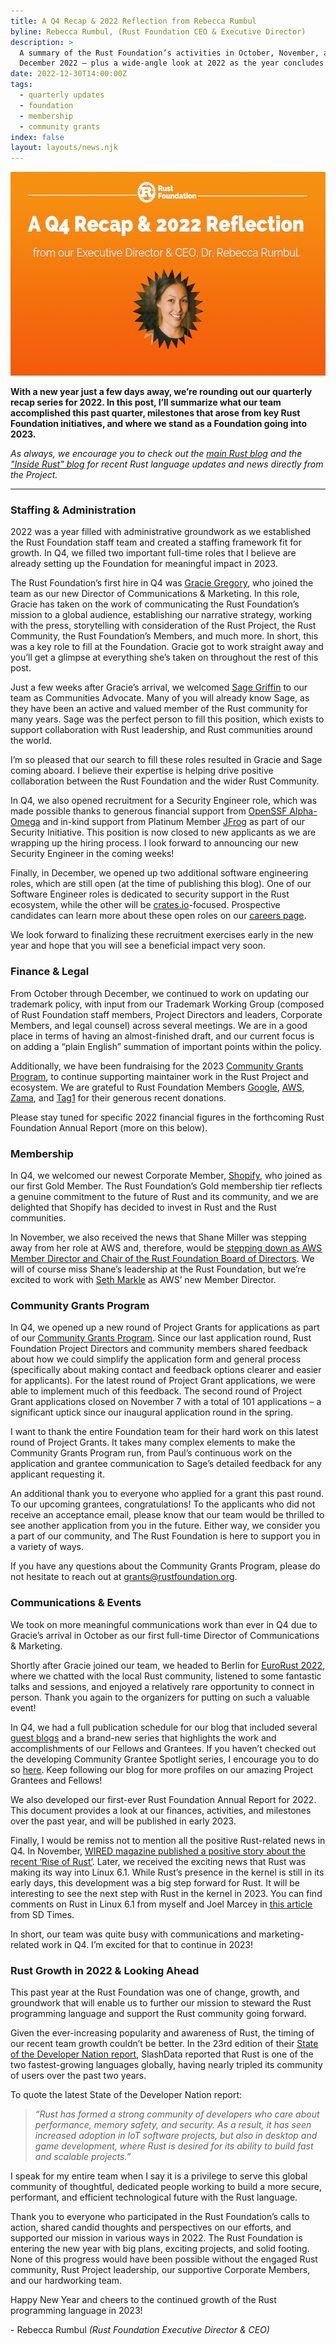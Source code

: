 ```yaml
---
title: A Q4 Recap & 2022 Reflection from Rebecca Rumbul
byline: Rebecca Rumbul, (Rust Foundation CEO & Executive Director)
description: >
  A summary of the Rust Foundation’s activities in October, November, and
  December 2022 – plus a wide-angle look at 2022 as the year concludes. 
date: 2022-12-30T14:00:00Z
tags:
  - quarterly updates
  - foundation
  - membership
  - community grants
index: false
layout: layouts/news.njk
---
```

<img src="/img/news/2022-12-30-q4-recap-and-2022-reflection/rebecca-rumbul-2022-reflection.png" width="580" height="326" alt="Orange gradient background with white rust foundation logo up top (letter &quot;R&quot; inside gear icon) with the following white heading text: &quot;A Q4 Recap &amp; 2022 Reflection”. Underneath is a smaller subheading that reads “from our Executive Director &amp; CEO, Dr. Rebecca Rumbul.” A headshot of Rebecca Rumbul is underneath." title="Dr. Rebecca Rumbul (Rust Foundation Executive Director &amp; CEO)" />

**With a new year just a few days away, we’re rounding out our quarterly recap series for 2022. In this post, I’ll summarize what our team accomplished this past quarter, milestones that arose from key Rust Foundation initiatives, and where we stand as a Foundation going into 2023.&nbsp;**

*As always, we encourage you to check out the <a target="_blank" rel="noopener" href="https://blog.rust-lang.org/">main Rust blog</a> and the <a target="_blank" rel="noopener" href="https://blog.rust-lang.org/inside-rust/index.html">"Inside Rust" blog</a> for recent Rust language updates and news directly from the Project. &nbsp;*

---

### Staffing & Administration&nbsp;

2022 was a year filled with administrative groundwork as we established the Rust Foundation staff team and created a staffing framework fit for growth. In Q4, we filled two important full-time roles that I believe are already setting up the Foundation for meaningful impact in 2023.&nbsp;&nbsp;

The Rust Foundation’s first hire in Q4 was [<u>Gracie Gregory</u>](https://foundation.rust-lang.org/news/2022-10-06-welcome-gracie-gregory-director-of-communications/), who joined the team as our new Director of Communications & Marketing. In this role, Gracie has taken on the work of communicating the Rust Foundation’s mission to a global audience, establishing our narrative strategy, working with the press, storytelling with consideration of the Rust Project, the Rust Community, the Rust Foundation’s Members, and much more. In short, this was a key role to fill at the Foundation. Gracie got to work straight away and you’ll get a glimpse at everything she’s taken on throughout the rest of this post.&nbsp;

Just a few weeks after Gracie’s arrival, we welcomed [<u>Sage Griffin</u>](https://foundation.rust-lang.org/news/welcoming-sage-griffin-rust-foundation-communities-advocate/) to our team as Communities Advocate. Many of you will already know Sage, as they have been an active and valued member of the Rust community for many years. Sage was the perfect person to fill this position, which exists to support collaboration with Rust leadership, and Rust communities around the world.

I’m so pleased that our search to fill these roles resulted in Gracie and Sage coming aboard. I believe their expertise is helping drive positive collaboration between the Rust Foundation and the wider Rust Community.&nbsp;

In Q4, we also opened recruitment for a Security Engineer role, which was made possible thanks to generous financial support from <a target="_blank" rel="noopener" href="https://openssf.org/community/alpha-omega/">OpenSSF Alpha-Omega</a> and in-kind support from Platinum Member <a target="_blank" rel="noopener" href="https://jfrog.com/">JFrog</a> as part of our Security Initiative. This position is now closed to new applicants as we are wrapping up the hiring process. I look forward to announcing our new Security Engineer in the coming weeks\!

Finally, in December, we opened up two additional software engineering roles, which are still open (at the time of publishing this blog). One of our Software Engineer roles is dedicated to security support in the Rust ecosystem, while the other will be <a target="_blank" rel="noopener" href="https://crates.io/">crates.io</a>\-focused. Prospective candidates can learn more about these open roles on our [<u>careers page</u>](https://foundation.rust-lang.org/careers/).

We look forward to finalizing these recruitment exercises early in the new year and hope that you will see a beneficial impact very soon.&nbsp;

### Finance & Legal

From October through December, we continued to work on updating our trademark policy, with input from our Trademark Working Group (composed of Rust Foundation staff members, Project Directors and leaders, Corporate Members, and legal counsel) across several meetings. We are in a good place in terms of having an almost-finished draft, and our current focus is on adding a “plain English” summation of important points within the policy.&nbsp;

Additionally, we have been fundraising for the 2023 [<u>Community Grants Program</u>](https://foundation.rust-lang.org/grants/), to continue supporting maintainer work in the Rust Project and ecosystem. We are grateful to Rust Foundation Members <a target="_blank" rel="noopener" href="https://www.google.com/">Google</a>, <a target="_blank" rel="noopener" href="https://aws.amazon.com/">AWS</a>, <a target="_blank" rel="noopener" href="https://www.zama.ai/">Zama</a>, and <a target="_blank" rel="noopener" href="https://www.tag1consulting.com/">Tag1</a> for their generous recent donations.&nbsp;

Please stay tuned for specific 2022 financial figures in the forthcoming Rust Foundation Annual Report (more on this below).&nbsp;

### Membership

In Q4, we welcomed our newest Corporate Member, [<u>Shopify</u>](https://foundation.rust-lang.org/news/welcoming-shopify-as-our-inaugural-gold-member/), who joined as our first Gold Member. The Rust Foundation’s Gold membership tier reflects a genuine commitment to the future of Rust and its community, and we are delighted that Shopify has decided to invest in Rust and the Rust communities.

In November, we also received the news that Shane Miller was stepping away from her role at AWS and, therefore, would be [<u>stepping down as AWS Member Director and Chair of the Rust Foundation Board of Directors</u>](https://foundation.rust-lang.org/news/board-announcement-farewell-to-shane-miller/). We will of course miss Shane’s leadership at the Rust Foundation, but we’re excited to work with [<u>Seth Markle</u>](https://foundation.rust-lang.org/news/welcoming-seth-markle-to-the-rust-foundation-board/) as AWS’ new Member Director.&nbsp;

### Community Grants Program

In Q4, we opened up a new round of Project Grants for applications as part of our [<u>Community Grants Program</u>](https://foundation.rust-lang.org/grants/). Since our last application round, Rust Foundation Project Directors and community members shared feedback about how we could simplify the application form and general process (specifically about making contact and feedback options clearer and easier for applicants). For the latest round of Project Grant applications, we were able to implement much of this feedback. The second round of Project Grant applications closed on November 7 with a total of 101 applications – a significant uptick since our inaugural application round in the spring.&nbsp;

I want to thank the entire Foundation team for their hard work on this latest round of Project Grants. It takes many complex elements to make the Community Grants Program run, from Paul’s continuous work on the application and grantee communication to Sage’s detailed feedback for any applicant requesting it.&nbsp;

An additional thank you to everyone who applied for a grant this past round. To our upcoming grantees, congratulations\! To the applicants who did not receive an acceptance email, please know that our team would be thrilled to see another application from you in the future. Either way, we consider you a part of our community, and The Rust Foundation is here to support you in a variety of ways.&nbsp;

If you have any questions about the Community Grants Program, please do not hesitate to reach out at [grants@rustfoundation.org](mailto:grants@rustfoundation.org).

### Communications & Events

We took on more meaningful communications work than ever in Q4 due to Gracie’s arrival in October as our first full-time Director of Communications & Marketing.&nbsp;

Shortly after Gracie joined our team, we headed to Berlin for [<u>EuroRust 2022</u>](https://eurorust.eu/), where we chatted with the local Rust community, listened to some fantastic talks and sessions, and enjoyed a relatively rare opportunity to connect in person. Thank you again to the organizers for putting on such a valuable event\!&nbsp;

In Q4, we had a full publication schedule for our blog that included several [<u>guest blogs</u>](https://foundation.rust-lang.org/tags/guest%20blog%20series/) and a brand-new series that highlights the work and accomplishments of our Fellows and Grantees. If you haven’t checked out the developing Community Grantee Spotlight series, I encourage you to do so [<u>here</u>](https://foundation.rust-lang.org/tags/grantee%20spotlight/). Keep following our blog for more profiles on our amazing Project Grantees and Fellows\!

We also developed our first-ever Rust Foundation Annual Report for 2022. This document provides a look at our finances, activities, and milestones over the past year, and will be published in early 2023.&nbsp;

Finally, I would be remiss not to mention all the positive Rust-related news in Q4. In November, [<u>WIRED magazine published a positive story about the recent &lsquo;Rise of Rust&rsquo;</u>](https://www.wired.com/story/rust-secure-programming-language-memory-safe/). Later, we received the exciting news that Rust was making its way into Linux 6.1. While Rust’s presence in the kernel is still in its early days, this development was a big step forward for Rust. It will be interesting to see the next step with Rust in the kernel in 2023. You can find comments on Rust in Linux 6.1 from myself and Joel Marcey in [<u>this article</u>](https://sdtimes.com/software-development/rusts-addition-to-the-linux-kernel-seen-as-enormous-vote-of-confidence-in-the-language/) from SD Times.

In short, our team was quite busy with communications and marketing-related work in Q4. I’m excited for that to continue in 2023\!&nbsp;

### Rust Growth in 2022 & Looking Ahead

This past year at the Rust Foundation was one of change, growth, and groundwork that will enable us to further our mission to steward the Rust programming language and support the Rust community going forward.&nbsp;

Given the ever-increasing popularity and awareness of Rust, the timing of our recent team growth couldn’t be better. In the 23rd edition of their [<u>State of the Developer Nation report</u>](https://slashdata-website-cms.s3.amazonaws.com/sample_reports/dsIe6JlZge_KsHWt.pdf), SlashData reported that Rust is one of the two fastest-growing languages globally, having nearly tripled its community of users over the past two years.&nbsp;

To quote the latest State of the Developer Nation report:

> *“Rust has formed a strong community of developers who care about performance, memory safety, and security. As a result, it has seen increased adoption in IoT software projects, but also in desktop and game development, where Rust is desired for its ability to build fast and scalable projects.”*

I speak for my entire team when I say it is a privilege to serve this global community of thoughtful, dedicated people working to build a more secure, performant, and efficient technological future with the Rust language.&nbsp;

Thank you to everyone who participated in the Rust Foundation’s calls to action, shared candid thoughts and perspectives on our efforts, and supported our mission in various ways in 2022. The Rust Foundation is entering the new year with big plans, exciting projects, and solid footing. None of this progress would have been possible without the engaged Rust community, Rust Project leadership, our supportive Corporate Members, and our hardworking team.&nbsp;

Happy New Year and cheers to the continued growth of the Rust programming language in 2023\!&nbsp;

\- Rebecca Rumbul *(Rust Foundation Executive Director & CEO)*